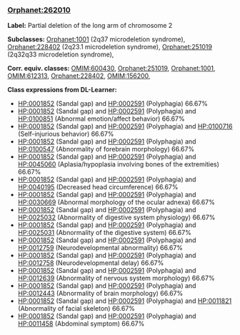 
### [Orphanet:262010](http://www.orpha.net/ORDO/Orphanet_262010)
**Label:** Partial deletion of the long arm of chromosome 2

**Subclasses:** [Orphanet:1001](http://www.orpha.net/ORDO/Orphanet_1001) (2q37 microdeletion syndrome), [Orphanet:228402](http://www.orpha.net/ORDO/Orphanet_228402) (2q23.1 microdeletion syndrome), [Orphanet:251019](http://www.orpha.net/ORDO/Orphanet_251019) (2q32q33 microdeletion syndrome), 

**Corr. equiv. classes:** [OMIM:600430](http://purl.obolibrary.org/obo/OMIM_600430), [Orphanet:251019](http://www.orpha.net/ORDO/Orphanet_251019), [Orphanet:1001](http://www.orpha.net/ORDO/Orphanet_1001), [OMIM:612313](http://purl.obolibrary.org/obo/OMIM_612313), [Orphanet:228402](http://www.orpha.net/ORDO/Orphanet_228402), [OMIM:156200](http://purl.obolibrary.org/obo/OMIM_156200), 

**Class expressions from DL-Learner:**

- [HP:0001852](http://purl.obolibrary.org/obo/HP_0001852) (Sandal gap) and [HP:0002591](http://purl.obolibrary.org/obo/HP_0002591) (Polyphagia) 66.67%
- [HP:0001852](http://purl.obolibrary.org/obo/HP_0001852) (Sandal gap) and [HP:0002591](http://purl.obolibrary.org/obo/HP_0002591) (Polyphagia) and [HP:0100851](http://purl.obolibrary.org/obo/HP_0100851) (Abnormal emotion/affect behavior) 66.67%
- [HP:0001852](http://purl.obolibrary.org/obo/HP_0001852) (Sandal gap) and [HP:0002591](http://purl.obolibrary.org/obo/HP_0002591) (Polyphagia) and [HP:0100716](http://purl.obolibrary.org/obo/HP_0100716) (Self-injurious behavior) 66.67%
- [HP:0001852](http://purl.obolibrary.org/obo/HP_0001852) (Sandal gap) and [HP:0002591](http://purl.obolibrary.org/obo/HP_0002591) (Polyphagia) and [HP:0100547](http://purl.obolibrary.org/obo/HP_0100547) (Abnormality of forebrain morphology) 66.67%
- [HP:0001852](http://purl.obolibrary.org/obo/HP_0001852) (Sandal gap) and [HP:0002591](http://purl.obolibrary.org/obo/HP_0002591) (Polyphagia) and [HP:0045060](http://purl.obolibrary.org/obo/HP_0045060) (Aplasia/hypoplasia involving bones of the extremities) 66.67%
- [HP:0001852](http://purl.obolibrary.org/obo/HP_0001852) (Sandal gap) and [HP:0002591](http://purl.obolibrary.org/obo/HP_0002591) (Polyphagia) and [HP:0040195](http://purl.obolibrary.org/obo/HP_0040195) (Decreased head circumference) 66.67%
- [HP:0001852](http://purl.obolibrary.org/obo/HP_0001852) (Sandal gap) and [HP:0002591](http://purl.obolibrary.org/obo/HP_0002591) (Polyphagia) and [HP:0030669](http://purl.obolibrary.org/obo/HP_0030669) (Abnormal morphology of the ocular adnexa) 66.67%
- [HP:0001852](http://purl.obolibrary.org/obo/HP_0001852) (Sandal gap) and [HP:0002591](http://purl.obolibrary.org/obo/HP_0002591) (Polyphagia) and [HP:0025032](http://purl.obolibrary.org/obo/HP_0025032) (Abnormality of digestive system physiology) 66.67%
- [HP:0001852](http://purl.obolibrary.org/obo/HP_0001852) (Sandal gap) and [HP:0002591](http://purl.obolibrary.org/obo/HP_0002591) (Polyphagia) and [HP:0025031](http://purl.obolibrary.org/obo/HP_0025031) (Abnormality of the digestive system) 66.67%
- [HP:0001852](http://purl.obolibrary.org/obo/HP_0001852) (Sandal gap) and [HP:0002591](http://purl.obolibrary.org/obo/HP_0002591) (Polyphagia) and [HP:0012759](http://purl.obolibrary.org/obo/HP_0012759) (Neurodevelopmental abnormality) 66.67%
- [HP:0001852](http://purl.obolibrary.org/obo/HP_0001852) (Sandal gap) and [HP:0002591](http://purl.obolibrary.org/obo/HP_0002591) (Polyphagia) and [HP:0012758](http://purl.obolibrary.org/obo/HP_0012758) (Neurodevelopmental delay) 66.67%
- [HP:0001852](http://purl.obolibrary.org/obo/HP_0001852) (Sandal gap) and [HP:0002591](http://purl.obolibrary.org/obo/HP_0002591) (Polyphagia) and [HP:0012639](http://purl.obolibrary.org/obo/HP_0012639) (Abnormality of nervous system morphology) 66.67%
- [HP:0001852](http://purl.obolibrary.org/obo/HP_0001852) (Sandal gap) and [HP:0002591](http://purl.obolibrary.org/obo/HP_0002591) (Polyphagia) and [HP:0012443](http://purl.obolibrary.org/obo/HP_0012443) (Abnormality of brain morphology) 66.67%
- [HP:0001852](http://purl.obolibrary.org/obo/HP_0001852) (Sandal gap) and [HP:0002591](http://purl.obolibrary.org/obo/HP_0002591) (Polyphagia) and [HP:0011821](http://purl.obolibrary.org/obo/HP_0011821) (Abnormality of facial skeleton) 66.67%
- [HP:0001852](http://purl.obolibrary.org/obo/HP_0001852) (Sandal gap) and [HP:0002591](http://purl.obolibrary.org/obo/HP_0002591) (Polyphagia) and [HP:0011458](http://purl.obolibrary.org/obo/HP_0011458) (Abdominal symptom) 66.67%


